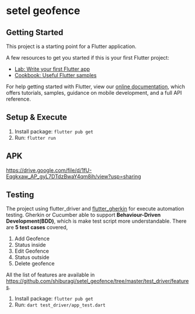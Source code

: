 # setel geofence

## Getting Started

This project is a starting point for a Flutter application.

A few resources to get you started if this is your first Flutter project:

- [Lab: Write your first Flutter app](https://flutter.dev/docs/get-started/codelab)
- [Cookbook: Useful Flutter samples](https://flutter.dev/docs/cookbook)

For help getting started with Flutter, view our
[online documentation](https://flutter.dev/docs), which offers tutorials,
samples, guidance on mobile development, and a full API reference.

## Setup & Execute
1) Install package:  ```flutter pub get ```
2) Run: ```flutter run```

## APK
https://drive.google.com/file/d/1fU-Eqgkxaw_AP_gyL7DTdzBwaY4qm8ih/view?usp=sharing

## Testing
The project using flutter_driver and [flutter_gherkin](https://pub.dev/packages/flutter_gherkin) for execute automation testing.
Gherkin or Cucumber able to support **Behaviour-Driven Development(BDD)**, which is make test script more understandable.
There are **5 test cases** covered,
1) Add Geofence
2) Status inside
3) Edit Geofence
4) Status outside
5) Delete geofence

All the list of features are available in https://github.com/shiburagi/setel_geofence/tree/master/test_driver/features.

1) Install package:  ```flutter pub get ```
2) Run: ```dart test_driver/app_test.dart```


